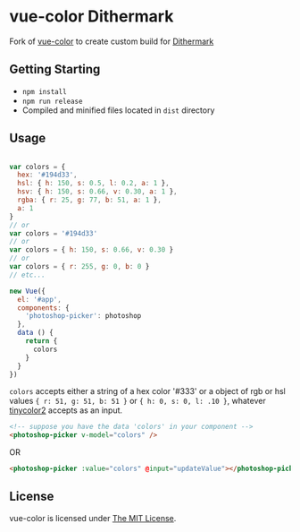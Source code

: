 # vue-color Dithermark

Fork of [vue-color](https://github.com/xiaokaike/vue-color) to create custom build for [Dithermark](https://github.com/allen-garvey/dithermark)

## Getting Starting

* `npm install`
* `npm run release`
* Compiled and minified files located in `dist` directory


## Usage

```js

var colors = {
  hex: '#194d33',
  hsl: { h: 150, s: 0.5, l: 0.2, a: 1 },
  hsv: { h: 150, s: 0.66, v: 0.30, a: 1 },
  rgba: { r: 25, g: 77, b: 51, a: 1 },
  a: 1
}
// or
var colors = '#194d33'
// or 
var colors = { h: 150, s: 0.66, v: 0.30 }
// or 
var colors = { r: 255, g: 0, b: 0 }
// etc...

new Vue({
  el: '#app',
  components: {
    'photoshop-picker': photoshop
  },
  data () {
    return {
      colors
    }
  }
})

```

`colors` accepts either a string of a hex color '#333' or a object of rgb or hsl values `{ r: 51, g: 51, b: 51 }` or `{ h: 0, s: 0, l: .10 }`, whatever [tinycolor2](https://www.npmjs.com/package/tinycolor2) accepts as an input.

```html
<!-- suppose you have the data 'colors' in your component -->
<photoshop-picker v-model="colors" />
```

OR

```html
<photoshop-picker :value="colors" @input="updateValue"></photoshop-picker>
```

## License

vue-color is licensed under [The MIT License](LICENSE).

